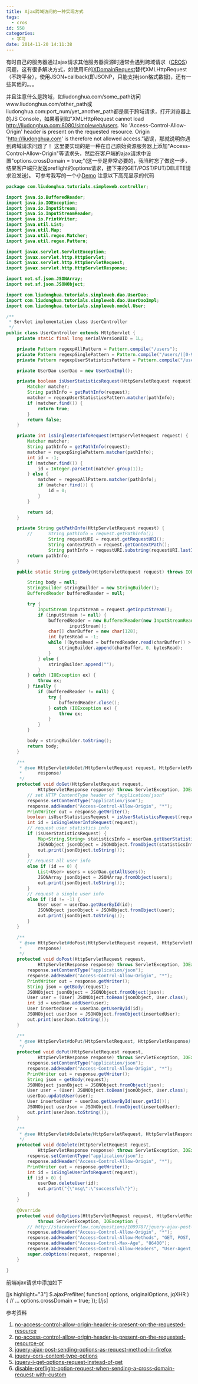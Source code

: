 ```yaml
---
title: Ajax跨域访问的一种实现方式
tags:
  - cros
id: 558
categories:
  - 学习
date: 2014-11-20 14:11:38
---
```


有时自己的服务器通过ajax请求其他服务器资源时通常会遇到跨域请求（[CROS](http://www.w3.org/TR/cors/)）问题，这有很多解决方式，如使用IE的[XDomainRequest](http://msdn.microsoft.com/en-us/library/ie/dd573303(v=vs.85).aspx)替代XMLHttpRequest（不跨平台），使用JSON+callback(即JSONP，只能支持json格式数据)，还有一些其他的。。。

<!--more-->

并且注意什么是跨域，如liudonghua.com/some_path访问www.liudonghua.com/other_path或liudonghua.com:port_num/yet_another_path都是属于跨域请求，打开浏览器上的JS Console，如果看到如"XMLHttpRequest cannot load http://liudonghua.com:8080/simpleweb/users. No 'Access-Control-Allow-Origin' header is present on the requested resource. Origin 'http://liudonghua.com' is therefore not allowed access."错误，那就说明你遇到跨域请求问题了！
这里要实现的是一种在自己原始资源服务器上添加"Access-Control-Allow-Origin"等请求头，然后在客户端的ajax请求中设置"options.crossDomain = true;"(这一步是非常必要的，我当时忘了做这一步，结果客户端只发送preflight的options请求，接下来的GET/POST/PUT/DELETE请求没发送)。
可参考我写的一个小[Demo](https://github.com/liudonghua123/simpleweb)
注意以下高亮显示的代码

```java
package com.liudonghua.tutorials.simpleweb.controller;

import java.io.BufferedReader;
import java.io.IOException;
import java.io.InputStream;
import java.io.InputStreamReader;
import java.io.PrintWriter;
import java.util.List;
import java.util.Map;
import java.util.regex.Matcher;
import java.util.regex.Pattern;

import javax.servlet.ServletException;
import javax.servlet.http.HttpServlet;
import javax.servlet.http.HttpServletRequest;
import javax.servlet.http.HttpServletResponse;

import net.sf.json.JSONArray;
import net.sf.json.JSONObject;

import com.liudonghua.tutorials.simpleweb.dao.UserDao;
import com.liudonghua.tutorials.simpleweb.dao.UserDaoImpl;
import com.liudonghua.tutorials.simpleweb.model.User;

/**
 * Servlet implementation class UserController
 */
public class UserController extends HttpServlet {
	private static final long serialVersionUID = 1L;

	private Pattern regexpAllPattern = Pattern.compile("/users");
	private Pattern regexpSinglePattern = Pattern.compile("/users/([0-9]+)");
	private Pattern regexpUserStatisticsPattern = Pattern.compile("/users/statistics");

	private UserDao userDao = new UserDaoImpl();

	private boolean isUserStatisticsRequest(HttpServletRequest request) {
		Matcher matcher;
		String pathInfo = getPathInfo(request);
		matcher = regexpUserStatisticsPattern.matcher(pathInfo);
		if (matcher.find()) {
			return true;
		}
		return false;
	}

	private int isSingleUserInfoRequest(HttpServletRequest request) {
		Matcher matcher;
		String pathInfo = getPathInfo(request);
		matcher = regexpSinglePattern.matcher(pathInfo);
		int id = -1;
		if (matcher.find()) {
			id = Integer.parseInt(matcher.group(1));
		} else {
			matcher = regexpAllPattern.matcher(pathInfo);
			if (matcher.find()) {
				id = 0;
			}
		}

		return id;
	}

	private String getPathInfo(HttpServletRequest request) {
		//		String pathInfo = request.getPathInfo();
				String requestURI = request.getRequestURI();
				String contextPath = request.getContextPath();
				String pathInfo = requestURI.substring(requestURI.lastIndexOf(contextPath) + contextPath.length());
		return pathInfo;
	}

	public static String getBody(HttpServletRequest request) throws IOException {

		String body = null;
		StringBuilder stringBuilder = new StringBuilder();
		BufferedReader bufferedReader = null;

		try {
			InputStream inputStream = request.getInputStream();
			if (inputStream != null) {
				bufferedReader = new BufferedReader(new InputStreamReader(
						inputStream));
				char[] charBuffer = new char[128];
				int bytesRead = -1;
				while ((bytesRead = bufferedReader.read(charBuffer)) > 0) {
					stringBuilder.append(charBuffer, 0, bytesRead);
				}
			} else {
				stringBuilder.append("");
			}
		} catch (IOException ex) {
			throw ex;
		} finally {
			if (bufferedReader != null) {
				try {
					bufferedReader.close();
				} catch (IOException ex) {
					throw ex;
				}
			}
		}

		body = stringBuilder.toString();
		return body;
	}

	/**
	 * @see HttpServlet#doGet(HttpServletRequest request, HttpServletResponse
	 *      response)
	 */
	protected void doGet(HttpServletRequest request,
			HttpServletResponse response) throws ServletException, IOException {
		// set HTTP ContentType header of "application/json"
		response.setContentType("application/json");
		response.addHeader("Access-Control-Allow-Origin", "*");
		PrintWriter out = response.getWriter();
		boolean isUserStatisticsRequest = isUserStatisticsRequest(request);
		int id = isSingleUserInfoRequest(request);
		// request user statistics info
		if (isUserStatisticsRequest) {
			Map<String,String> statisticsInfo = userDao.getUserStatisticsInfo();
			JSONObject jsonObject = JSONObject.fromObject(statisticsInfo);
			out.print(jsonObject.toString());
		}
		// request all user info
		else if (id == 0) {
			List<User> users = userDao.getAllUsers();
			JSONArray jsonObject = JSONArray.fromObject(users);
			out.print(jsonObject.toString());
		}
		// request a single user info
		else if (id != -1) {
			User user = userDao.getUserById(id);
			JSONObject jsonObject = JSONObject.fromObject(user);
			out.print(jsonObject.toString());
		}
	}

	/**
	 * @see HttpServlet#doPost(HttpServletRequest request, HttpServletResponse
	 *      response)
	 */
	protected void doPost(HttpServletRequest request,
			HttpServletResponse response) throws ServletException, IOException {
		response.setContentType("application/json");
		response.addHeader("Access-Control-Allow-Origin", "*");
		PrintWriter out = response.getWriter();
		String json = getBody(request);
		JSONObject jsonObject = JSONObject.fromObject(json);
		User user = (User) JSONObject.toBean(jsonObject, User.class);
		int id = userDao.addUser(user);
		User insertedUser = userDao.getUserById(id);
		JSONObject userJson = JSONObject.fromObject(insertedUser);
		out.print(userJson.toString());
	}

	/**
	 * @see HttpServlet#doPut(HttpServletRequest, HttpServletResponse)
	 */
	protected void doPut(HttpServletRequest request,
			HttpServletResponse response) throws ServletException, IOException {
		response.setContentType("application/json");
		response.addHeader("Access-Control-Allow-Origin", "*");
		PrintWriter out = response.getWriter();
		String json = getBody(request);
		JSONObject jsonObject = JSONObject.fromObject(json);
		User user = (User) JSONObject.toBean(jsonObject, User.class);
		userDao.updateUser(user);
		User insertedUser = userDao.getUserById(user.getId());
		JSONObject userJson = JSONObject.fromObject(insertedUser);
		out.print(userJson.toString());
	}

	/**
	 * @see HttpServlet#doDelete(HttpServletRequest, HttpServletResponse)
	 */
	protected void doDelete(HttpServletRequest request,
			HttpServletResponse response) throws ServletException, IOException {
		response.setContentType("application/json");
		response.addHeader("Access-Control-Allow-Origin", "*");
		PrintWriter out = response.getWriter();
		int id = isSingleUserInfoRequest(request);
		if (id > 0) {
			userDao.deleteUser(id);
			out.print("{\"msg\":\"successful\"}");
		}
	}

	@Override
	protected void doOptions(HttpServletRequest request, HttpServletResponse response)
			throws ServletException, IOException {
		// http://stackoverflow.com/questions/1099787/jquery-ajax-post-sending-options-as-request-method-in-firefox
		response.addHeader("Access-Control-Allow-Origin", "*");
		response.addHeader("Access-Control-Allow-Methods", "GET, POST, PUT, DELETE, OPTIONS");
		response.addHeader("Access-Control-Max-Age", "86400");
		response.addHeader("Access-Control-Allow-Headers", "User-Agent,Origin,Cache-Control,Content-Type,x-zd,Date,Server,withCredentials");
		super.doOptions(request, response);
	}

}
```

前端ajax请求中添加如下

[js highlight="3"]
$.ajaxPrefilter( function( options, originalOptions, jqXHR ) {
  // ...
  options.crossDomain = true;
});
[/js]

参考资料
1. [no-access-control-allow-origin-header-is-present-on-the-requested-resource](http://stackoverflow.com/questions/20035101/no-access-control-allow-origin-header-is-present-on-the-requested-resource)
2. [no-access-control-allow-origin-header-is-present-on-the-requested-resource-or](http://stackoverflow.com/questions/20433655/no-access-control-allow-origin-header-is-present-on-the-requested-resource-or)
3. [jquery-ajax-post-sending-options-as-request-method-in-firefox](http://stackoverflow.com/questions/1099787/jquery-ajax-post-sending-options-as-request-method-in-firefox)
4. [jquery-cors-content-type-options](http://stackoverflow.com/questions/12320467/jquery-cors-content-type-options)
5. [jquery-i-get-options-request-instead-of-get](http://stackoverflow.com/questions/1743845/jquery-i-get-options-request-instead-of-get)
6. [disable-preflight-option-request-when-sending-a-cross-domain-request-with-custom](http://stackoverflow.com/questions/16303591/disable-preflight-option-request-when-sending-a-cross-domain-request-with-custom)